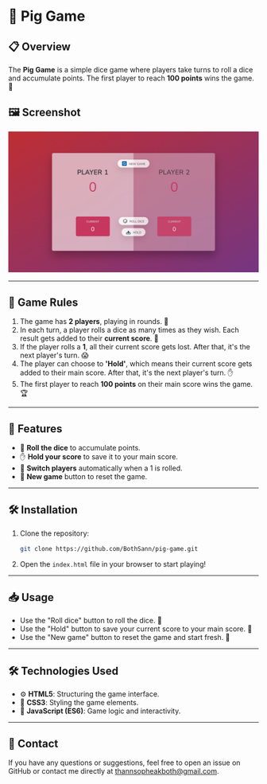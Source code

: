 # 🎲 Pig Game

## 📋 Overview

The **Pig Game** is a simple dice game where players take turns to roll a dice and accumulate points. The first player to reach **100 points** wins the game. 🎉

## 🖼️ Screenshot

![Game Screenshot](screenshot.PNG)

---

## 📜 Game Rules

1. The game has **2 players**, playing in rounds. 👥
2. In each turn, a player rolls a dice as many times as they wish. Each result gets added to their **current score**. 🎲
3. If the player rolls a **1**, all their current score gets lost. After that, it's the next player's turn. 😱
4. The player can choose to **'Hold'**, which means their current score gets added to their main score. After that, it's the next player's turn. ✋
5. The first player to reach **100 points** on their main score wins the game. 🏆

---

## 🌟 Features

- 🎲 **Roll the dice** to accumulate points.
- ✋ **Hold your score** to save it to your main score.
- 🔄 **Switch players** automatically when a 1 is rolled.
- 🔁 **New game** button to reset the game.

---

## 🛠️ Installation

1. Clone the repository:
   ```sh
   git clone https://github.com/BothSann/pig-game.git
2. Open the `index.html` file in your browser to start playing!

---

## 📥 Usage

- Use the "Roll dice" button to roll the dice. 🎲
- Use the "Hold" button to save your current score to your main score. 💾
- Use the "New game" button to reset the game and start fresh. 🔄

--- 

## 🛠️ Technologies Used

- ⚙️ **HTML5**: Structuring the game interface.
- 🎨 **CSS3**: Styling the game elements.
- 🧩 **JavaScript (ES6)**: Game logic and interactivity.

---

## 📧 Contact
If you have any questions or suggestions, feel free to open an issue on GitHub or contact me directly at thannsopheakboth@gmail.com.

